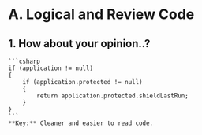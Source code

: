 # A. Logical and Review Code
## 1. How about your opinion..?
    ```csharp
    if (application != null)
    {
        if (application.protected != null)
        {
            return application.protected.shieldLastRun;
        }
    }
    ```
    **Key:** Cleaner and easier to read code.

